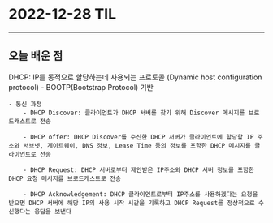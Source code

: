 # 2022-12-28 TIL

---

## 오늘 배운 점

DHCP: IP를 동적으로 할당하는데 사용되는 프로토콜 (Dynamic host configuration protocol)
    - BOOTP(Bootstrap Protocol) 기반

    - 통신 과정
        - DHCP Discover: 클라이언트가 DHCP 서버를 찾기 위해 Discover 메시지를 브로드캐스트로 전송

        - DHCP offer: DHCP Discover를 수신한 DHCP 서버가 클라이언트에 할당할 IP 주소와 서브넷, 게이트웨이, DNS 정보, Lease Time 등의 정보를 포함한 DHCP 메시지를 클라이언트로 전송

        - DHCP Request: DHCP 서버로부터 제안받은 IP주소와 DHCP 서버 정보를 포함한 DHCP 요청 메시지를 브로드캐스트로 전송

        - DHCP Acknowledgement: DHCP 클라이언트로부터 IP주소를 사용하겠다는 요청을 받으면 DHCP 서버에 해당 IP의 사용 시작 시같을 기록하고 DHCP Request를 정상적으로 수신했다는 응답을 보낸다